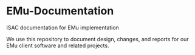 # EMu-Documentation
ISAC documentation for EMu implementation

We use this repository to document design, changes, and reports for our EMu client software and related projects.
